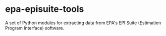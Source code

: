 # epa-episuite-tools
A set of Python modules for extracting data from EPA's EPI Suite (Estimation Program Interface) software.
